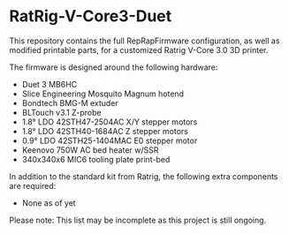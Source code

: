 # RatRig-V-Core3-Duet
This repository contains the full RepRapFirmware configuration, as well as modified printable parts, for a customized Ratrig V-Core 3.0 3D printer.

The firmware is designed around the following hardware:
* Duet 3 MB6HC
* Slice Engineering Mosquito Magnum hotend
* Bondtech BMG-M extuder
* BLTouch v3.1 Z-probe
* 1.8° LDO 42STH47-2504AC X/Y stepper motors
* 1.8° LDO 42STH40-1684AC Z stepper motors
* 0.9° LDO 42STH25-1404MAC E0 stepper motor
* Keenovo 750W AC bed heater w/SSR
* 340x340x6 MIC6 tooling plate print-bed

In addition to the standard kit from Ratrig, the following extra components are required:
* None as of yet

Please note: This list may be incomplete as this project is still ongoing.
